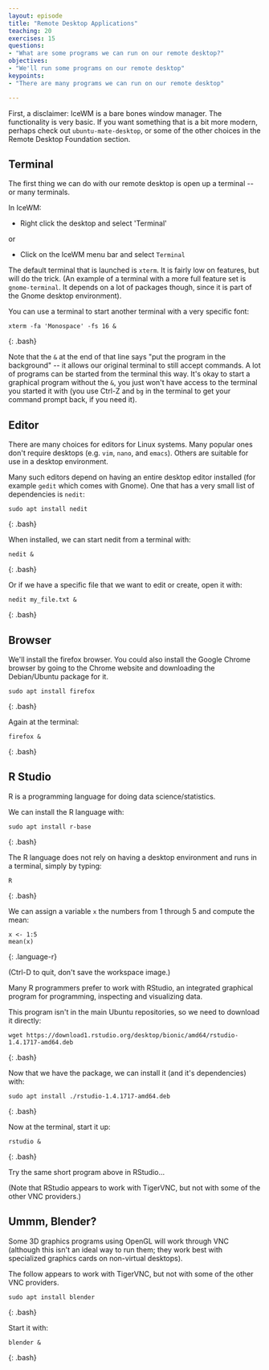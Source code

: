 ```yaml
---
layout: episode
title: "Remote Desktop Applications"
teaching: 20
exercises: 15
questions:
- "What are some programs we can run on our remote desktop?"
objectives:
- "We'll run some programs on our remote desktop"
keypoints:
- "There are many programs we can run on our remote desktop"

---
```


First, a disclaimer: IceWM is a bare bones window manager. The functionality is very
basic. If you want something that is a bit more modern, perhaps check out
`ubuntu-mate-desktop`, or some of the other choices in the Remote Desktop Foundation
section.

## Terminal

The first thing we can do with our remote desktop is open up a terminal -- or many terminals.

In IceWM:

* Right click the desktop and select 'Terminal'

or

* Click on the IceWM menu bar and select `Terminal`

The default terminal that is launched is `xterm`. It is fairly low on features, but will do the trick. (An example of a terminal with a more full feature set is `gnome-terminal`. It depends on a lot of packages though, since it is part of the Gnome desktop environment).

You can use a terminal to start another terminal with a very specific font:

~~~
xterm -fa 'Monospace' -fs 16 &
~~~
{: .bash}

Note that the `&` at the end of that line says
"put the program in the background" -- it allows our original terminal to still
accept commands. A lot of programs can be started from the terminal this way.
It's okay to start a graphical program without the `&`, you just won't have access
to the terminal you started it with (you use Ctrl-Z and `bg` in the terminal to
get your command prompt back, if you need it).

## Editor

There are many choices for editors for Linux systems. Many popular ones don't require
desktops (e.g. `vim`, `nano`, and `emacs`). Others are suitable for use in a
desktop environment.

Many such editors depend on having an entire desktop editor installed (for example `gedit` which comes with Gnome). One that has a very small list of dependencies is `nedit`:

~~~
sudo apt install nedit
~~~
{: .bash}

When installed, we can start nedit from a terminal with:

~~~
nedit &
~~~
{: .bash}

Or if we have a specific file that we want to edit or create, open it with:

~~~
nedit my_file.txt &
~~~
{: .bash}

## Browser

We'll install the firefox browser. You could also install the Google Chrome
browser by going to the Chrome website and downloading the Debian/Ubuntu package
for it.

~~~
sudo apt install firefox
~~~
{: .bash}

Again at the terminal:

~~~
firefox &
~~~
{: .bash}

## R Studio

R is a programming language for doing data science/statistics.

We can install the R language with:

~~~
sudo apt install r-base
~~~
{: .bash}

The R language does not rely on having a desktop environment and runs in
a terminal, simply by typing:

~~~
R
~~~
{: .bash}

We can assign a variable `x` the numbers from 1 through 5 and compute the mean:

~~~
x <- 1:5
mean(x)
~~~
{: .language-r}

(Ctrl-D to quit, don't save the workspace image.)

Many R programmers prefer to work with RStudio, an integrated graphical program
for programming, inspecting and visualizing data.

This program isn't in the main Ubuntu repositories, so we need to download it
directly:

~~~
wget https://download1.rstudio.org/desktop/bionic/amd64/rstudio-1.4.1717-amd64.deb
~~~
{: .bash}

Now that we have the package, we can install it (and it's dependencies) with:

~~~
sudo apt install ./rstudio-1.4.1717-amd64.deb
~~~
{: .bash}

Now at the terminal, start it up:

~~~
rstudio &
~~~
{: .bash}

Try the same short program above in RStudio...

(Note that RStudio appears to work with TigerVNC, but not with some of the
other VNC providers.)

## Ummm, Blender?

Some 3D graphics programs using OpenGL will work through VNC (although this
isn't an ideal way to run them; they work best with specialized graphics
cards on non-virtual desktops).

The follow appears to work with TigerVNC, but not with some of the
other VNC providers.

~~~
sudo apt install blender
~~~
{: .bash}

Start it with:

~~~
blender &
~~~
{: .bash}

